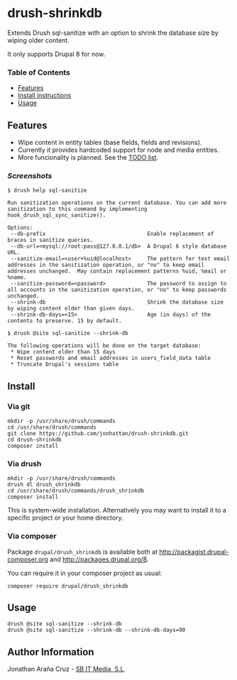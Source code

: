 # drush-shrinkdb

Extends Drush sql-sanitize with an option to shrink the database size by wiping older content.

It only supports Drupal 8 for now.

[Features]: #features
[Install]: #install
[Usage]: #usage


### Table of Contents

 * [Features][Features]
 * [Install instructions][Install]
 * [Usage][Usage]


## Features

 * Wipe content in entity tables (base fields, fields and revisions).
 * Currently it provides hardcoded support for node and media entities.
 * More funcionality is planned. See the [TODO list](TODO.md).


### _Screenshots_


```
$ drush help sql-sanitize

Run sanitization operations on the current database. You can add more sanitization to this command by implementing hook_drush_sql_sync_sanitize().

Options:
 --db-prefix                                Enable replacement of braces in sanitize queries.
 --db-url=<mysql://root:pass@127.0.0.1/db>  A Drupal 6 style database URL.
 --sanitize-email=<user+%uid@localhost>     The pattern for test email addresses in the sanitization operation, or "no" to keep email addresses unchanged.  May contain replacement patterns %uid, %mail or %name.
 --sanitize-password=<password>             The password to assign to all accounts in the sanitization operation, or "no" to keep passwords unchanged.
 --shrink-db                                Shrink the database size by wiping content older than given days.
 --shrink-db-days=<15>                      Age (in days) of the contents to preserve. 15 by default.
```


```
$ drush @site sql-sanitize --shrink-db

The following operations will be done on the target database:
 * Wipe content older than 15 days
 * Reset passwords and email addresses in users_field_data table
 * Truncate Drupal's sessions table
```


## Install

### Via git

```
mkdir -p /usr/share/drush/commands
cd /usr/share/drush/commands
git clone https://github.com/jonhattan/drush-shrinkdb.git
cd drush-shrinkdb
composer install
```

### Via drush

```
mkdir -p /usr/share/drush/commands
drush dl drush_shrinkdb
cd /usr/share/drush/commands/drush_shrinkdb
composer install
```

This is system-wide installation. Alternatively you may want to install it
to a specific project or your home directory.

### Via composer

Package `drupal/drush_shrinkdb` is available both at http://packagist.drupal-composer.org and http://packages.drupal.org/8.

You can require it in your composer project as usual:

```
composer require drupal/drush_shrinkdb
```


## Usage

```
drush @site sql-sanitize --shrink-db
drush @site sql-sanitize --shrink-db --shrink-db-days=90
```

## Author Information

Jonathan Araña Cruz - [SB IT Media, S.L](http://sbit.io).
